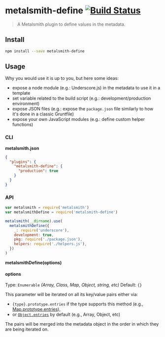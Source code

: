 # metalsmith-define [![Build Status](https://travis-ci.org/aymericbeaumet/metalsmith-define.svg?branch=master)](https://travis-ci.org/aymericbeaumet/metalsmith-define)

> A Metalsmith plugin to define values in the metadata.

## Install

```sh
npm install --save metalsmith-define
```

## Usage

Why you would use it is up to you, but here some ideas:

- expose a node module (e.g.: Underscore.js) in the metadata to use it in a
  template
- set variable related to the build script (e.g.: development/production
  environment)
- expose JSON files (e.g.: expose the `package.json` file similarly to how
  it's done in a classic Gruntfile)
- expose your own JavaScript modules (e.g.: define custom helper functions)

### CLI

**metalsmith.json**

```json
{
  "plugins": {
    "metalsmith-define": {
      "production": true
    }
  }
}
```

### API

```javascript
var metalsmith = require('metalsmith')
var metalsmithDefine = require('metalsmith-define')

metalsmith(__dirname).use(
  metalsmithDefine({
    _: require('underscore'),
    development: true,
    pkg: require('./package.json'),
    helpers: require('./helpers.js'),
  })
)
```

**metalsmithDefine(options)**

#### options

Type: `Enumerable` _(Array, Class, Map, Object, string, etc)_
Default: `{}`

This parameter will be iterated on all its key/value pairs either via:

- `{type}.prototype.entries` if the type supports this method (e.g.,
  [Map.prototype.entries](https://developer.mozilla.org/en-US/docs/Web/JavaScript/Reference/Global_Objects/Map/entries)),
- or
  [`Object.entries`](https://developer.mozilla.org/en-US/docs/Web/JavaScript/Reference/Global_Objects/Object/entries)
  by default (e.g., Array, Object, etc)

The pairs will be merged into the metadata object in the order in which they are
being iterated on.
